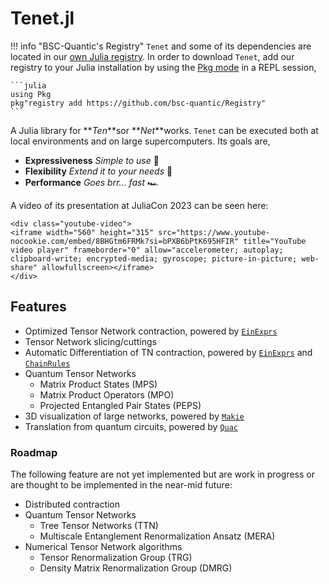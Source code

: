 # Tenet.jl

!!! info "BSC-Quantic's Registry"
    `Tenet` and some of its dependencies are located in our [own Julia registry](https://github.com/bsc-quantic/Registry).
    In order to download `Tenet`, add our registry to your Julia installation by using the [Pkg mode](https://docs.julialang.org/en/v1/stdlib/REPL/#Pkg-mode) in a REPL session,

    ```julia
    using Pkg
    pkg"registry add https://github.com/bsc-quantic/Registry"
    ```

A Julia library for **_Ten_**sor **_Net_**works. `Tenet` can be executed both at local environments and on large supercomputers. Its goals are,

- **Expressiveness** _Simple to use_ 👶
- **Flexibility** _Extend it to your needs_ 🔧
- **Performance** _Goes brr... fast_ 🏎️

A video of its presentation at JuliaCon 2023 can be seen here:

```@raw html
<div class="youtube-video">
<iframe width="560" height="315" src="https://www.youtube-nocookie.com/embed/8BHGtm6FRMk?si=bPXB6bPtK695HFIR" title="YouTube video player" frameborder="0" allow="accelerometer; autoplay; clipboard-write; encrypted-media; gyroscope; picture-in-picture; web-share" allowfullscreen></iframe>
</div>
```

## Features

- Optimized Tensor Network contraction, powered by [`EinExprs`](https://github.com/bsc-quantic/EinExprs.jl)
- Tensor Network slicing/cuttings
- Automatic Differentiation of TN contraction, powered by [`EinExprs`](https://github.com/bsc-quantic/EinExprs.jl) and [`ChainRules`](https://github.com/JuliaDiff/ChainRulesCore.jl)
- Quantum Tensor Networks
  - Matrix Product States (MPS)
  - Matrix Product Operators (MPO)
  - Projected Entangled Pair States (PEPS)
- 3D visualization of large networks, powered by [`Makie`](https://github.com/MakieOrg/Makie.jl)
- Translation from quantum circuits, powered by [`Quac`](https://github.com/bsc-quantic/Quac.jl)

### Roadmap

The following feature are not yet implemented but are work in progress or are thought to be implemented in the near-mid future:

- Distributed contraction
- Quantum Tensor Networks
  - Tree Tensor Networks (TTN)
  - Multiscale Entanglement Renormalization Ansatz (MERA)
- Numerical Tensor Network algorithms
  - Tensor Renormalization Group (TRG)
  - Density Matrix Renormalization Group (DMRG)
